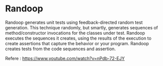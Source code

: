 # Randoop


Randoop generates unit tests using feedback-directed random test generation. 
This technique randomly, but smartly, generates sequences of method/constructor invocations for the classes under test. 
Randoop executes the sequences it creates, using the results of the execution to create assertions that capture the behavior or your program. 
Randoop creates tests from the code sequences and assertion.

Refere : https://www.youtube.com/watch?v=nPdb-72-EJY

